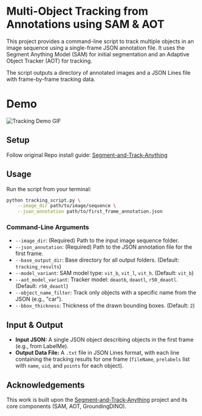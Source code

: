 # Multi-Object Tracking from Annotations using SAM & AOT

This project provides a command-line script to track multiple objects in an image sequence using a single-frame JSON annotation file. It uses the Segment Anything Model (SAM) for initial segmentation and an Adaptive Object Tracker (AOT) for tracking.

The script outputs a directory of annotated images and a JSON Lines file with frame-by-frame tracking data.

# Demo
![Tracking Demo GIF](output.gif)


## Setup

Follow original Repo install guide: [Segment-and-Track-Anything](https://github.com/z-x-yang/Segment-and-Track-Anything)

## Usage

Run the script from your terminal:

```bash
python tracking_script.py \
    --image_dir path/to/image/sequence \
    --json_annotation path/to/first_frame_annotation.json
```


### Command-Line Arguments

-   `--image_dir`: (Required) Path to the input image sequence folder.
-   `--json_annotation`: (Required) Path to the JSON annotation file for the first frame.
-   `--base_output_dir`: Base directory for all output folders. (Default: `tracking_results`)
-   `--model_variant`: SAM model type: `vit_b`, `vit_l`, `vit_h`. (Default: `vit_b`)
-   `--aot_model_variant`: Tracker model: `deaotb`, `deaotl`, `r50_deaotl`. (Default: `r50_deaotl`)
-   `--object_name_filter`: Track only objects with a specific name from the JSON (e.g., "car").
-   `--bbox_thickness`: Thickness of the drawn bounding boxes. (Default: `2`)

## Input & Output

-   **Input JSON:** A single JSON object describing objects in the first frame (e.g., from LabelMe).
-   **Output Data File:** A `.txt` file in JSON Lines format, with each line containing the tracking results for one frame (`fileName`, `prelabels` list with `name`, `uid`, and `points` for each object).

## Acknowledgements

This work is built upon the [Segment-and-Track-Anything](https://github.com/z-x-yang/Segment-and-Track-Anything) project and its core components (SAM, AOT, GroundingDINO).